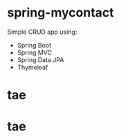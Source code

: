# spring-mycontact
Simple CRUD app using:
- Spring Boot
- Spring MVC 
- Spring Data JPA 
- Thymeleaf
# tae
# tae
